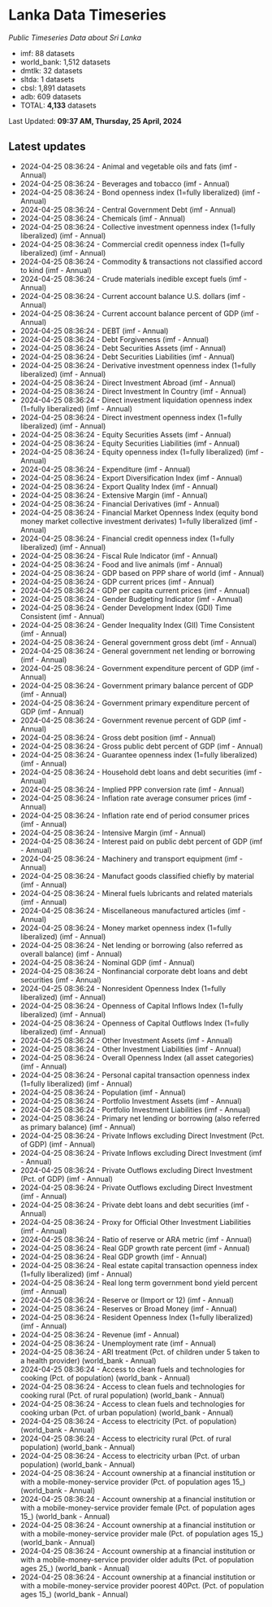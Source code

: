 # Lanka Data Timeseries
*Public Timeseries Data about Sri Lanka*

* imf: 88 datasets
* world_bank: 1,512 datasets
* dmtlk: 32 datasets
* sltda: 1 datasets
* cbsl: 1,891 datasets
* adb: 609 datasets
* TOTAL: **4,133** datasets

Last Updated: **09:37 AM, Thursday, 25 April, 2024**

## Latest updates

* 2024-04-25 08:36:24 - Animal and vegetable oils and fats (imf - Annual)
* 2024-04-25 08:36:24 - Beverages and tobacco (imf - Annual)
* 2024-04-25 08:36:24 - Bond openness index (1=fully liberalized) (imf - Annual)
* 2024-04-25 08:36:24 - Central Government Debt (imf - Annual)
* 2024-04-25 08:36:24 - Chemicals (imf - Annual)
* 2024-04-25 08:36:24 - Collective investment openness index (1=fully liberalized) (imf - Annual)
* 2024-04-25 08:36:24 - Commercial credit openness index (1=fully liberalized) (imf - Annual)
* 2024-04-25 08:36:24 - Commodity & transactions not classified accord to kind (imf - Annual)
* 2024-04-25 08:36:24 - Crude materials inedible except fuels (imf - Annual)
* 2024-04-25 08:36:24 - Current account balance U.S. dollars (imf - Annual)
* 2024-04-25 08:36:24 - Current account balance percent of GDP (imf - Annual)
* 2024-04-25 08:36:24 - DEBT (imf - Annual)
* 2024-04-25 08:36:24 - Debt Forgiveness (imf - Annual)
* 2024-04-25 08:36:24 - Debt Securities Assets (imf - Annual)
* 2024-04-25 08:36:24 - Debt Securities Liabilities (imf - Annual)
* 2024-04-25 08:36:24 - Derivative investment openness index (1=fully liberalized) (imf - Annual)
* 2024-04-25 08:36:24 - Direct Investment Abroad (imf - Annual)
* 2024-04-25 08:36:24 - Direct Investment In Country (imf - Annual)
* 2024-04-25 08:36:24 - Direct investment liquidation openness index (1=fully liberalized) (imf - Annual)
* 2024-04-25 08:36:24 - Direct investment openness index (1=fully liberalized) (imf - Annual)
* 2024-04-25 08:36:24 - Equity Securities Assets (imf - Annual)
* 2024-04-25 08:36:24 - Equity Securities Liabilities (imf - Annual)
* 2024-04-25 08:36:24 - Equity openness index (1=fully liberalized) (imf - Annual)
* 2024-04-25 08:36:24 - Expenditure (imf - Annual)
* 2024-04-25 08:36:24 - Export Diversification Index (imf - Annual)
* 2024-04-25 08:36:24 - Export Quality Index (imf - Annual)
* 2024-04-25 08:36:24 - Extensive Margin (imf - Annual)
* 2024-04-25 08:36:24 - Financial Derivatives (imf - Annual)
* 2024-04-25 08:36:24 - Financial Market Openness Index (equity bond money market collective investment derivates) 1=fully liberalized (imf - Annual)
* 2024-04-25 08:36:24 - Financial credit openness index (1=fully liberalized) (imf - Annual)
* 2024-04-25 08:36:24 - Fiscal Rule Indicator (imf - Annual)
* 2024-04-25 08:36:24 - Food and live animals (imf - Annual)
* 2024-04-25 08:36:24 - GDP based on PPP share of world (imf - Annual)
* 2024-04-25 08:36:24 - GDP current prices (imf - Annual)
* 2024-04-25 08:36:24 - GDP per capita current prices (imf - Annual)
* 2024-04-25 08:36:24 - Gender Budgeting Indicator (imf - Annual)
* 2024-04-25 08:36:24 - Gender Development Index (GDI) Time Consistent (imf - Annual)
* 2024-04-25 08:36:24 - Gender Inequality Index (GII) Time Consistent (imf - Annual)
* 2024-04-25 08:36:24 - General government gross debt (imf - Annual)
* 2024-04-25 08:36:24 - General government net lending or borrowing (imf - Annual)
* 2024-04-25 08:36:24 - Government expenditure percent of GDP (imf - Annual)
* 2024-04-25 08:36:24 - Government primary balance percent of GDP (imf - Annual)
* 2024-04-25 08:36:24 - Government primary expenditure percent of GDP (imf - Annual)
* 2024-04-25 08:36:24 - Government revenue percent of GDP (imf - Annual)
* 2024-04-25 08:36:24 - Gross debt position (imf - Annual)
* 2024-04-25 08:36:24 - Gross public debt percent of GDP (imf - Annual)
* 2024-04-25 08:36:24 - Guarantee openness index (1=fully liberalized) (imf - Annual)
* 2024-04-25 08:36:24 - Household debt loans and debt securities (imf - Annual)
* 2024-04-25 08:36:24 - Implied PPP conversion rate (imf - Annual)
* 2024-04-25 08:36:24 - Inflation rate average consumer prices (imf - Annual)
* 2024-04-25 08:36:24 - Inflation rate end of period consumer prices (imf - Annual)
* 2024-04-25 08:36:24 - Intensive Margin (imf - Annual)
* 2024-04-25 08:36:24 - Interest paid on public debt percent of GDP (imf - Annual)
* 2024-04-25 08:36:24 - Machinery and transport equipment (imf - Annual)
* 2024-04-25 08:36:24 - Manufact goods classified chiefly by material (imf - Annual)
* 2024-04-25 08:36:24 - Mineral fuels lubricants and related materials (imf - Annual)
* 2024-04-25 08:36:24 - Miscellaneous manufactured articles (imf - Annual)
* 2024-04-25 08:36:24 - Money market openness index (1=fully liberalized) (imf - Annual)
* 2024-04-25 08:36:24 - Net lending or borrowing (also referred as overall balance) (imf - Annual)
* 2024-04-25 08:36:24 - Nominal GDP (imf - Annual)
* 2024-04-25 08:36:24 - Nonfinancial corporate debt loans and debt securities (imf - Annual)
* 2024-04-25 08:36:24 - Nonresident Openness Index (1=fully liberalized) (imf - Annual)
* 2024-04-25 08:36:24 - Openness of Capital Inflows Index (1=fully liberalized) (imf - Annual)
* 2024-04-25 08:36:24 - Openness of Capital Outflows Index (1=fully liberalized) (imf - Annual)
* 2024-04-25 08:36:24 - Other Investment Assets (imf - Annual)
* 2024-04-25 08:36:24 - Other Investment Liabilities (imf - Annual)
* 2024-04-25 08:36:24 - Overall Openness Index (all asset categories) (imf - Annual)
* 2024-04-25 08:36:24 - Personal capital transaction openness index (1=fully liberalized) (imf - Annual)
* 2024-04-25 08:36:24 - Population (imf - Annual)
* 2024-04-25 08:36:24 - Portfolio Investment Assets (imf - Annual)
* 2024-04-25 08:36:24 - Portfolio Investment Liabilities (imf - Annual)
* 2024-04-25 08:36:24 - Primary net lending or borrowing (also referred as primary balance) (imf - Annual)
* 2024-04-25 08:36:24 - Private Inflows excluding Direct Investment (Pct. of GDP) (imf - Annual)
* 2024-04-25 08:36:24 - Private Inflows excluding Direct Investment (imf - Annual)
* 2024-04-25 08:36:24 - Private Outflows excluding Direct Investment (Pct. of GDP) (imf - Annual)
* 2024-04-25 08:36:24 - Private Outflows excluding Direct Investment (imf - Annual)
* 2024-04-25 08:36:24 - Private debt loans and debt securities (imf - Annual)
* 2024-04-25 08:36:24 - Proxy for Official Other Investment Liabilities (imf - Annual)
* 2024-04-25 08:36:24 - Ratio of reserve or ARA metric (imf - Annual)
* 2024-04-25 08:36:24 - Real GDP growth rate percent (imf - Annual)
* 2024-04-25 08:36:24 - Real GDP growth (imf - Annual)
* 2024-04-25 08:36:24 - Real estate capital transaction openness index (1=fully liberalized) (imf - Annual)
* 2024-04-25 08:36:24 - Real long term government bond yield percent (imf - Annual)
* 2024-04-25 08:36:24 - Reserve or (Import or 12) (imf - Annual)
* 2024-04-25 08:36:24 - Reserves or Broad Money (imf - Annual)
* 2024-04-25 08:36:24 - Resident Openness Index (1=fully liberalized) (imf - Annual)
* 2024-04-25 08:36:24 - Revenue (imf - Annual)
* 2024-04-25 08:36:24 - Unemployment rate (imf - Annual)
* 2024-04-25 08:36:24 - ARI treatment (Pct. of children under 5 taken to a health provider) (world_bank - Annual)
* 2024-04-25 08:36:24 - Access to clean fuels and technologies for cooking (Pct. of population) (world_bank - Annual)
* 2024-04-25 08:36:24 - Access to clean fuels and technologies for cooking rural (Pct. of rural population) (world_bank - Annual)
* 2024-04-25 08:36:24 - Access to clean fuels and technologies for cooking urban (Pct. of urban population) (world_bank - Annual)
* 2024-04-25 08:36:24 - Access to electricity (Pct. of population) (world_bank - Annual)
* 2024-04-25 08:36:24 - Access to electricity rural (Pct. of rural population) (world_bank - Annual)
* 2024-04-25 08:36:24 - Access to electricity urban (Pct. of urban population) (world_bank - Annual)
* 2024-04-25 08:36:24 - Account ownership at a financial institution or with a mobile-money-service provider (Pct. of population ages 15_) (world_bank - Annual)
* 2024-04-25 08:36:24 - Account ownership at a financial institution or with a mobile-money-service provider female (Pct. of population ages 15_) (world_bank - Annual)
* 2024-04-25 08:36:24 - Account ownership at a financial institution or with a mobile-money-service provider male (Pct. of population ages 15_) (world_bank - Annual)
* 2024-04-25 08:36:24 - Account ownership at a financial institution or with a mobile-money-service provider older adults (Pct. of population ages 25_) (world_bank - Annual)
* 2024-04-25 08:36:24 - Account ownership at a financial institution or with a mobile-money-service provider poorest 40Pct. (Pct. of population ages 15_) (world_bank - Annual)